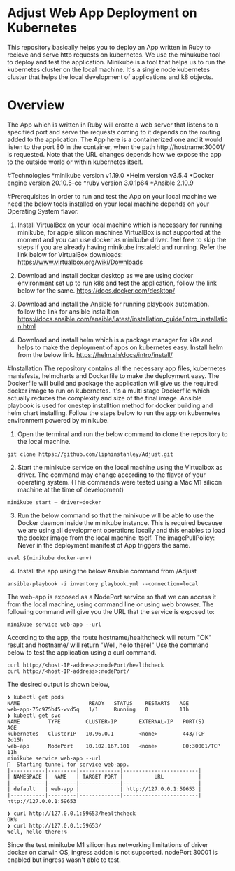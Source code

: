 # Adjust Web App Deployment on Kubernetes
This repository basically helps you to deploy an App written in Ruby to recieve and serve http requests on kubernetes. We use the minukube tool to deploy and test the application. Minikube is a tool that helps us to run the kubernetes cluster on the local machine. It's a single node kubernetes cluster that helps the local development of applications and k8 objects.

# Overview
The App which is written in Ruby will create a web server that listens to a specified port and serve the requests coming to it depends on the routing added to the application. The App here is a containerized one and it would listen to the port 80 in the container, when the path http://hostname:30001/ is requested. Note that the URL changes depends how we expose the app to the outside world or within kubernetes itself.

#Technologies
*minikube version v1.19.0
*Helm version v3.5.4
*Docker engine version 20.10.5-ce
*ruby version 3.0.1p64
*Ansible 2.10.9

#Prerequisites
In order to run and test the App on your local machine we need the below tools installed on your local machine depends on your Operating System flavor.

1. Install VirtualBox on your local machine which is necessary for running minikube, for apple silicon machines VirtualBox is not supported at the moment and you can use docker as minikube driver. feel free to skip the steps if you are already having minikube instaleld and running. Refer the link below for VirtualBox downloads: https://www.virtualbox.org/wiki/Downloads

2. Download and install docker desktop as we are using docker environment set up to run k8s and test the application, follow the link below for the same. https://docs.docker.com/desktop/

3. Download and install the Ansible for running playbook automation. follow the link for ansible installtion https://docs.ansible.com/ansible/latest/installation_guide/intro_installation.html

4. Download and install helm which is a package manager for k8s and helps to make the deployment of apps on kubernetes easy. Install helm from the below link. https://helm.sh/docs/intro/install/

#Installation
The repository contains all the necessary app files, kubernetes manisfests, helmcharts and Dockerfile to make the deployment easy. The Dockerfile will build and package the application will give us the required docker image to run on kubernetes. It's a multi stage Dockerfile which actually reduces the complexity and size of the final image.
Ansible playbook is used for onestep installtion method for docker building and helm chart installing. Follow the steps below to run the app on kubernetes environment powered by minikube.

1. Open the terminal and run the below command to clone the repository to the local machine.
```
git clone https://github.com/liphinstanley/Adjust.git
```
2. Start the minikube service on the local machine using the Virtualbox as driver. The command may change according to the flavor of your operating system. (This commands were tested using a Mac M1 silicon machine at the time of development)
```
minikube start — driver=docker
```
3. Run the below command so that the minikube will be able to use the Docker daemon inside the minikube instance. This is required because we are using all development operations locally and this enables to load the docker image from the local machine itself. The imagePullPolicy: Never in the deployment manifest of App triggers the same.
```
eval $(minikube docker-env)
```
4. Install the app using the below Ansible command from /Adjust
```
ansible-playbook -i inventory playbook.yml --connection=local
```
The web-app is exposed as a NodePort service so that we can access it from the local machine, using command line or using web browser. The following command will give you the URL that the service is exposed to:
```
minikube service web-app --url
```
According to the app, the route hostname/healthcheck will return "OK" result and hostname/ will return "Well, hello there!" Use the command below to test the application using a curl command.
```
curl http://<host-IP-address>:nodePort/healthcheck
curl http://<host-IP-address>:nodePort/
```
The desired output is shown below,
 ```
 ❯ kubectl get pods
NAME                      READY   STATUS    RESTARTS   AGE
web-app-75c975b45-wvd5q   1/1     Running   0          11h
❯ kubectl get svc
NAME         TYPE        CLUSTER-IP       EXTERNAL-IP   PORT(S)        AGE
kubernetes   ClusterIP   10.96.0.1        <none>        443/TCP        2d15h
web-app      NodePort    10.102.167.101   <none>        80:30001/TCP   11h
minikube service web-app --url
🏃  Starting tunnel for service web-app.
|-----------|---------|-------------|------------------------|
| NAMESPACE |  NAME   | TARGET PORT |          URL           |
|-----------|---------|-------------|------------------------|
| default   | web-app |             | http://127.0.0.1:59653 |
|-----------|---------|-------------|------------------------|
http://127.0.0.1:59653

 ❯ curl http://127.0.0.1:59653/healthcheck
OK%                                                                                                                                                                               ❯ curl http://127.0.0.1:59653/
Well, hello there!% 
```
Since the test minikube M1 silicon has networking limitations of driver docker on darwin OS, ingress addon is not supported. nodePort 30001 is enabled but ingress wasn't able to test.

